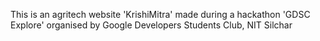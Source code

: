 This is an agritech website 'KrishiMitra' made during a hackathon 'GDSC Explore' organised by Google Developers Students Club, NIT Silchar
